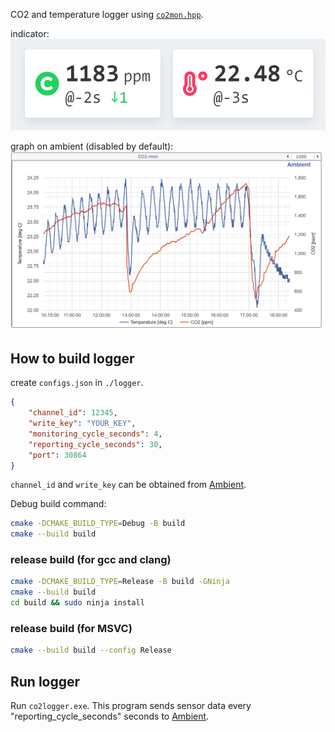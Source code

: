 CO2 and temperature logger using [`co2mon.hpp`](https://github.com/estshorter/co2mon).

indicator:
![indicators](https://raw.githubusercontent.com/estshorter/co2logger/images/display.png)

graph on ambient (disabled by default):
![ambient](https://raw.githubusercontent.com/estshorter/co2logger/images/ambient.png)

## How to build logger
create `configs.json` in `./logger`.
``` json
{
    "channel_id": 12345,
    "write_key": "YOUR_KEY",
    "monitoring_cycle_seconds": 4,
    "reporting_cycle_seconds": 30,
    "port": 30864
} 
```
`channel_id` and `write_key` can be obtained from [Ambient](https://ambidata.io/).

Debug build command:
``` sh
cmake -DCMAKE_BUILD_TYPE=Debug -B build
cmake --build build
```

### release build (for gcc and clang)
``` sh
cmake -DCMAKE_BUILD_TYPE=Release -B build -GNinja
cmake --build build
cd build && sudo ninja install
```
### release build (for MSVC)
``` sh
cmake --build build --config Release
```
## Run logger
Run `co2logger.exe`.
This program sends sensor data every "reporting_cycle_seconds" seconds to [Ambient](https://ambidata.io/).
